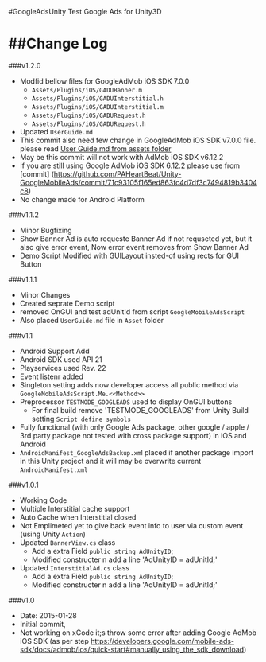 #GoogleAdsUnity
Test Google Ads for Unity3D

##Change Log
============
###v1.2.0
- Modfid bellow files for GoogleAdMob iOS SDK 7.0.0 
	- `Assets/Plugins/iOS/GADUBanner.m`
	- `Assets/Plugins/iOS/GADUInterstitial.h`
	- `Assets/Plugins/iOS/GADUInterstitial.m`
	- `Assets/Plugins/iOS/GADURequest.h`
	- `Assets/Plugins/iOS/GADURequest.h`
- Updated `UserGuide.md`
- This commit also need few change in GoogleAdMob iOS SDK v7.0.0 file. please read [User Guide.md from assets folder](https://github.com/PAHeartBeat/Unity-GoogleMobileAds/tree/master/Assets/UserGuide.md)
- May be this commit will not work with AdMob iOS SDK v6.12.2
- If you are still using Google AdMob iOS SDK 6.12.2 please use from [commit]  (https://github.com/PAHeartBeat/Unity-GoogleMobileAds/commit/71c93105f165ed863fc4d7df3c7494819b3404c8) 
- No change made for Android Platform

###v1.1.2
- Minor Bugfixing
- Show Banner Ad is auto requeste Banner Ad if not requseted yet, but it also give error event, Now error event removes from Show Banner Ad
- Demo Script Modified with GUILayout insted-of using rects for GUI Button

###v1.1.1
- Minor Changes
- Created  seprate Demo script
- removed OnGUI and test adUnitId from script `GoogleMobileAdsScript`
- Also placed `UserGuide.md` file in `Asset` folder

###v1.1
- Android Support Add
- Android SDK used API 21
- Playservices used Rev. 22
- Event listenr added
- Singleton setting adds now developer access all public method via `GoogleMobileAdsScript.Me.<<Method>>`
- Preprocessor `TESTMODE_GOOGLEADS` used to display OnGUI buttons
	- For final build remove 'TESTMODE_GOOGLEADS' from Unity Build setting `Script define symbols`
- Fully functional (with only Google Ads package, other google / apple / 3rd party package not tested with cross package support) in iOS and Android
- `AndroidManifest_GoogleAdsBackup.xm`l placed if another package import in this Unity project and it will may be overwrite current `AndroidManifest.xml`


###v1.0.1
- Working Code
- Multiple Interstitial cache support
- Auto Cache when Interstitial closed
- Not Emplimeted yet to give back event info to user via custom event (using Unity `Action`)
- Updated `BannerView.cs` class
	- Add a extra Field `public string AdUnityID`;
	- Modified constructer n add a line 'AdUnityID = adUnitId;'
- Updated `InterstitialAd.cs` class
	- Add a extra Field `public string AdUnityID`;
	- Modified constructer n add a line 'AdUnityID = adUnitId;'


###v1.0
- Date: 2015-01-28
- Initial commit,
- Not working on xCode it;s throw some error after adding Google AdMob iOS SDK (as per step https://developers.google.com/mobile-ads-sdk/docs/admob/ios/quick-start#manually_using_the_sdk_download)



